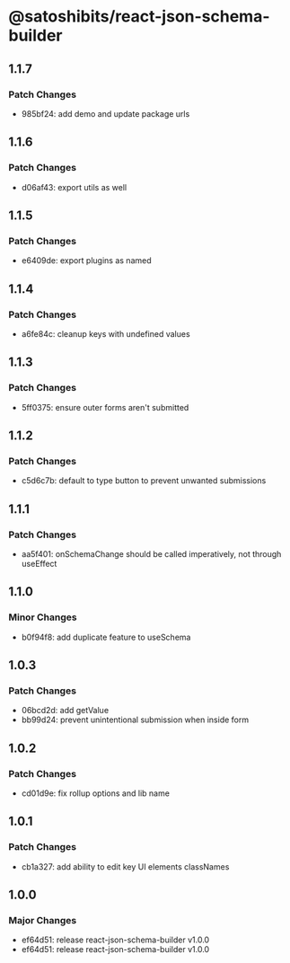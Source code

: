 # @satoshibits/react-json-schema-builder

## 1.1.7

### Patch Changes

- 985bf24: add demo and update package urls

## 1.1.6

### Patch Changes

- d06af43: export utils as well

## 1.1.5

### Patch Changes

- e6409de: export plugins as named

## 1.1.4

### Patch Changes

- a6fe84c: cleanup keys with undefined values

## 1.1.3

### Patch Changes

- 5ff0375: ensure outer forms aren't submitted

## 1.1.2

### Patch Changes

- c5d6c7b: default to type button to prevent unwanted submissions

## 1.1.1

### Patch Changes

- aa5f401: onSchemaChange should be called imperatively, not through useEffect

## 1.1.0

### Minor Changes

- b0f94f8: add duplicate feature to useSchema

## 1.0.3

### Patch Changes

- 06bcd2d: add getValue
- bb99d24: prevent unintentional submission when inside form

## 1.0.2

### Patch Changes

- cd01d9e: fix rollup options and lib name

## 1.0.1

### Patch Changes

- cb1a327: add ability to edit key UI elements classNames

## 1.0.0

### Major Changes

- ef64d51: release react-json-schema-builder v1.0.0
- ef64d51: release react-json-schema-builder v1.0.0

